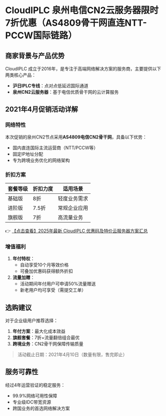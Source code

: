 # CloudIPLC 泉州电信CN2云服务器限时7折优惠（AS4809骨干网直连NTT-PCCW国际链路）

## 商家背景与产品优势

CloudIPLC 成立于2016年，是专注于高端网络解决方案的服务商，主要提供以下两类核心产品：
- **沪日IPLC专线**：点对点低延迟国际通道
- **泉州CN2云服务器**：基于电信优质骨干网的云计算服务

## 2021年4月促销活动详解

### 网络特性
本次促销的泉州CN2节点采用**AS4809电信CN2骨干网**，具备以下优势：
- 国内直连国际主流运营商（NTT/PCCW等）
- 固定IP地址分配
- 专为跨境业务优化的网络架构

### 折扣方案
| 套餐等级 | 折扣力度 | 适用场景 |
|---------|---------|---------|
| 基础版 | 8折 | 轻度业务需求 |
| 进阶版 | 7.5折 | 常规企业应用 |
| 旗舰版 | 7折 | 高流量业务 |

👉 [【点击查看】2025年最新 CloudIPLC 优惠码及特价云服务器方案汇总](https://bit.ly/cloudiplc)

### 增值福利
1. **年付特权**：
   - 自动享受10个月等效价格
   - 可叠加优惠码获得额外折扣
2. **流量加赠**：
   - 活动期间年付用户可申请50%流量赠送
   - 新老用户均可享受（需提交工单）

## 选购建议
对于企业级用户推荐选择：
1. **年付方案**：最大化成本效益
2. **旗舰套餐**：7折+流量翻倍组合最优
3. **跨境业务**：CN2骨干网保障传输质量

> 活动截止日期：2021年4月10日（数量有限，售完即止）

## 服务可靠性
经过4年运营验证的稳定服务：
- 99.9%网络可用性保障
- 专业级IDC带宽资源
- 跨国业务的首选网络解决方案